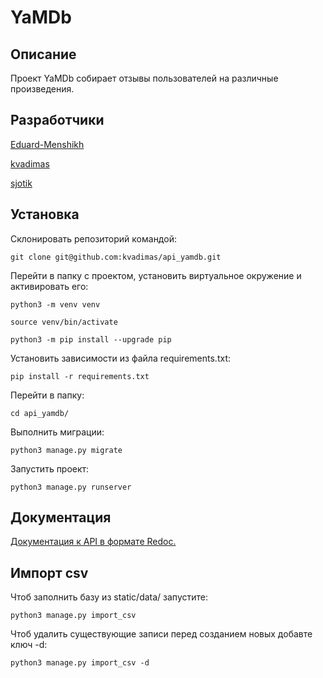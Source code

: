 # YaMDb
## Описание
Проект YaMDb собирает отзывы пользователей на различные произведения.
## Разработчики
[Eduard-Menshikh](https://github.com/Eduard-Menshikh)

[kvadimas](https://github.com/kvadimas)

[sjotik](https://github.com/sjotik)
## Установка
Склонировать репозиторий командой:
```
git clone git@github.com:kvadimas/api_yamdb.git
```
Перейти в папку с проектом, установить виртуальное окружение и активировать его:
```
python3 -m venv venv
```
```
source venv/bin/activate
```
```
python3 -m pip install --upgrade pip
```
Установить зависимости из файла requirements.txt:
```
pip install -r requirements.txt
```
Перейти в папку:
```
cd api_yamdb/
```
Выполнить миграции:
```
python3 manage.py migrate
```
Запустить проект:
```
python3 manage.py runserver
```
## Документация
[Документация к API в формате Redoc.](http://127.0.0.1:8000/redoc/)
## Импорт csv
Чтоб заполнить базу из static/data/ запустите:
```
python3 manage.py import_csv
```
Чтоб удалить существующие записи перед созданием новых добавте ключ -d:
```
python3 manage.py import_csv -d
```

